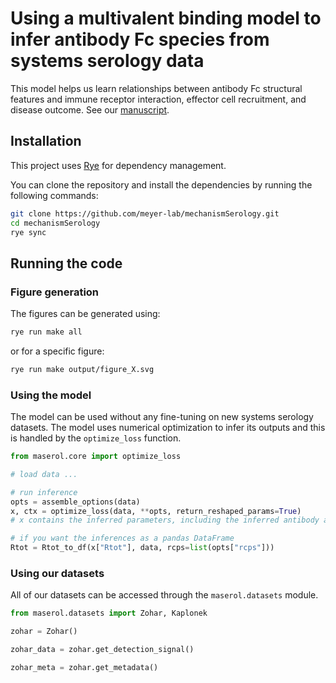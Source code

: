 # Using a multivalent binding model to infer antibody Fc species from systems serology data

This model helps us learn relationships between antibody Fc structural features
and immune receptor interaction, effector cell recruitment, and disease outcome.
See our
[manuscript](https://doi.org/10.1371/journal.pcbi.1012663).

## Installation

This project uses [Rye](https://rye.astral.sh/guide/installation/#installing-rye) for dependency
management.

You can clone the repository and install the dependencies by running the following commands:

```bash
git clone https://github.com/meyer-lab/mechanismSerology.git
cd mechanismSerology
rye sync
```

## Running the code

### Figure generation

The figures can be generated using:

```bash
rye run make all
```

or for a specific figure:

```bash
rye run make output/figure_X.svg
```

### Using the model

The model can be used without any fine-tuning on new systems serology datasets.
The model uses numerical optimization to infer its outputs and this is handled
by the `optimize_loss` function.

```python
from maserol.core import optimize_loss

# load data ...

# run inference
opts = assemble_options(data)
x, ctx = optimize_loss(data, **opts, return_reshaped_params=True)
# x contains the inferred parameters, including the inferred antibody abundances (as "Rtot")

# if you want the inferences as a pandas DataFrame
Rtot = Rtot_to_df(x["Rtot"], data, rcps=list(opts["rcps"]))
```

### Using our datasets

All of our datasets can be accessed through the `maserol.datasets` module.

```python
from maserol.datasets import Zohar, Kaplonek

zohar = Zohar()

zohar_data = zohar.get_detection_signal()

zohar_meta = zohar.get_metadata()
```
